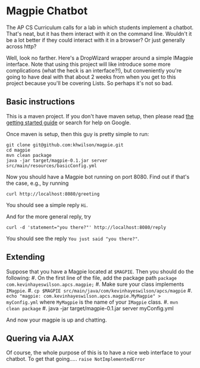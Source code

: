 Magpie Chatbot
==============

The AP CS Curriculum calls for a lab in which students implement a chatbot. That's neat, but
it has them interact with it on the command line. Wouldn't it be a lot better if they could
interact with it in a browser? Or just generally across http?

Well, look no farther. Here's a DropWizard wrapper around a simple IMagpie interface. Note
that using this project will like introduce some more complications (what the heck is an
interface?!), but conveniently you're going to have deal with that about 2 weeks from when
you get to this project because you'll be covering Lists. So perhaps it's not so bad.

Basic instructions
----------------

This is a maven project. If you don't have maven setup, then please read [the getting
started guide](http://maven.apache.org/guides/getting-started/) or search for help
on Google.

Once maven is setup, then this guy is pretty simple to run:

```
git clone git@github.com:khwilson/magpie.git
cd magpie
mvn clean package
java -jar target/magpie-0.1.jar server src/main/resources/basicConfig.yml
```

Now you should have a Magpie bot running on port 8080. Find out if that's the case, e.g.,
by running

```
curl http://localhost:8080/greeting
```

You should see a simple reply `Hi`.

And for the more general reply, try

```
curl -d 'statement="you there?"' http://localhost:8080/reply
```

You should see the reply `You just said "you there?"`.

Extending
---------

Suppose that you have a Magpie located at `$MAGPIE`. Then you should do the following:
#. On the first line of the file, add the package path `package com.kevinhayeswilson.apcs.magpie;`
#. Make sure your class implements `IMagpie`.
#. `cp $MAGPIE src/main/java/com/kevinhayeswilson/apcs/magpie`
#. `echo "magpie: com.kevinhayeswilson.apcs.magpie.MyMagpie" > myConfig.yml` where `MyMagpie` is the name of your `IMagpie` class.
#. `mvn clean package`
#. java -jar target/magpie-0.1.jar server myConfig.yml

And now your magpie is up and chatting.

Quering via AJAX
----------------

Of course, the whole purpose of this is to have a nice web interface to your chatbot. To get that
going..... `raise NotImplementedError`
